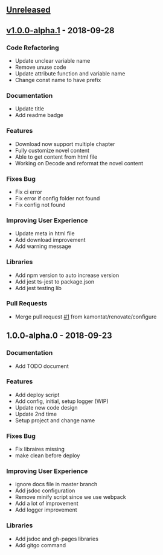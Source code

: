 <a name="unreleased"></a>
## [Unreleased]


<a name="v1.0.0-alpha.1"></a>
## [v1.0.0-alpha.1] - 2018-09-28
### Code Refactoring
- Update unclear variable name
- Remove unuse code
- Update attribute function and variable name
- Change const name to have prefix

### Documentation
- Update title
- Add readme badge

### Features
- Download now support multiple chapter
- Fully customize novel content
- Able to get content from html file
- Working on Decode and reformat the novel content

### Fixes Bug
- Fix ci error
- Fix error if config folder not found
- Fix config not found

### Improving User Experience
- Update meta in html file
- Add download improvement
- Add warning message

### Libraries
- Add npm version to auto increase version
- Add jest ts-jest to package.json
- Add jest testing lib

### Pull Requests
- Merge pull request [#1](https://github.com/kamontat/nd-js/issues/1) from kamontat/renovate/configure


<a name="1.0.0-alpha.0"></a>
## 1.0.0-alpha.0 - 2018-09-23
### Documentation
- Add TODO document

### Features
- Add deploy script
- Add config, initial, setup logger (WIP)
- Update new code design
- Update 2nd time
- Setup project and change name

### Fixes Bug
- Fix libraires missing
- make clean before deploy

### Improving User Experience
- ignore docs file in master branch
- Add jsdoc configuration
- Remove minify script since we use webpack
- Add a lot of improvement
- Add logger improvement

### Libraries
- Add jsdoc and gh-pages libraries
- Add gitgo command


[Unreleased]: https://github.com/kamontat/nd-js/compare/v1.0.0-alpha.1...HEAD
[v1.0.0-alpha.1]: https://github.com/kamontat/nd-js/compare/1.0.0-alpha.0...v1.0.0-alpha.1
